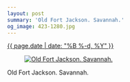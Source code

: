```yaml
---
layout: post
summary: 'Old Fort Jackson. Savannah.'
og_image: 423-1280.jpg
---
```


<p>
 <time>
  <a href="/423">
   {{ page.date | date: "%B %-d, %Y" }}
  </a>
 </time>
 <a href="/423">
  <figure data-taken="7/28/2015">
   <img alt="Old Fort Jackson. Savannah." sizes="(min-width: 700px) 50vw, calc(100vw - 2rem)" src="{{ site.assets_url }}/423-640.jpg" srcset="{{ site.assets_url }}/423-1280.jpg 1280w, {{ site.assets_url }}/423-960.jpg 960w, {{ site.assets_url }}/423-640.jpg 640w, {{ site.assets_url }}/423-320.jpg 320w"/>
  </figure>
 </a>
 <span>
  Old Fort Jackson. Savannah.
 </span>
</p>
